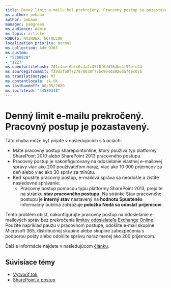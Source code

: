 ```yaml
---
title: Denný limit e-mailu bol prekročený. Pracovný postup je pozastavený.
ms.author: pebaum
author: pebaum
manager: pamgreen
ms.audience: Admin
ms.topic: article
ROBOTS: NOINDEX, NOFOLLOW
localization_priority: Normal
ms.collection: Adm_O365
ms.custom:
- "5200020"
- "1227"
ms.openlocfilehash: 701c4aef6bfc0c4a2c4570f6dd16dbe4f99efc44
ms.sourcegitcommit: f28dafa0f727870038f72bc904da926daf4ec07b
ms.translationtype: MT
ms.contentlocale: sk-SK
ms.lasthandoff: 06/05/2020
ms.locfileid: "44580348"
---
```

# <a name="daily-email-limit-exceeded-workflow-is-suspended"></a>Denný limit e-mailu prekročený. Pracovný postup je pozastavený.

Táto chyba môže byť prijaté v nasledujúcich situáciách:

- Máte pracovný postup sharepointonline, ktorý používa typ platformy SharePoint 2010 alebo SharePoint 2013 pracovného postupu.
- Pracovný postup je nakonfigurovaný na odosielanie vlastnej e-mailovej správy viac ako 200 používateľom naraz, viac ako 10 000 príjemcov za deň alebo viac ako 30 správ za minútu.
- Keď spustíte pracovný postup, e-mailová správa sa neodošle a zistíte nasledovné správanie:
    - Pracovný postup pomocou typu platformy SharePoint 2013, prejdite na stránku **stav pracovného postupu.** Na stránke Stav pracovného postupu je **interný stav** nastavený na **hodnotu Spustené**a informačný bublina zobrazuje **položku Nedá sa odoslať príjemcovi**.

Tento problém obísť, nakonfigurujte pracovný postup na odosielanie e-mailových správ bez prekročenia [limitov odosielateľa Exchange Online](https://docs.microsoft.com/office365/servicedescriptions/exchange-online-service-description/exchange-online-limits#recipientlimits). Použite napríklad pauzu v pracovnom postupe, odošlite e-mail skupine Microsoft 365, distribučnej skupine alebo skupine zabezpečenia s podporou pošty alebo odošlite správu naraz menej ako 200 príjemcom.


Ďalšie informácie nájdete v nasledujúcom [článku](https://support.microsoft.com/help/3150442/daily-email-limit-has-exceeded-and-your-workflow-has-been-suspended-or).

## <a name="related-topics"></a>Súvisiace témy
- [Vytvoriť tok](https://support.office.com/article/Create-a-flow-for-a-list-or-library-in-SharePoint-Online-or-OneDrive-for-Business-a9c3e03b-0654-46af-a254-20252e580d01) 
- [SharePoint a postup](https://flow.microsoft.com/blog/sharepoint-and-flow/) 